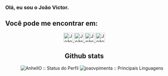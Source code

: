 ### Olá, eu sou o João Victor.

<!--
- 🔭 I’m currently working on ...
- 🌱 I’m currently learning ...
- 👯 I’m looking to collaborate on ...
- 🤔 I’m looking for help with ...
- 💬 Ask me about ...
- 📫 How to reach me: ...
- 😄 Pronouns: ...
- ⚡ Fun fact: ...
-->


<h2 align="left">Você pode me encontrar em: </h2>

<p align="center">

  <a href="https://www.linkedin.com/in/joaovpiment/">
    <img src="https://www.vectorlogo.zone/logos/linkedin/linkedin-icon.svg" alt="João Victor Almeida Pimenta LinkedIn Profile" height="30" width="30">
  </a>

  <a href="https://stackoverflow.com/users/10008739/joaovpimenta">
    <img src="https://www.vectorlogo.zone/logos/stackoverflow/stackoverflow-icon.svg" alt="João Victor Almeida Pimenta Stack Overflow Profile" height="30" width="30">
  </a>

  <a href="https://stackexchange.com/users/13863791/joaovpimenta">
    <img src="https://www.vectorlogo.zone/logos/stackexchange/stackexchange-icon.svg" alt="João Victor Almeida Pimenta Stack Exchange Profile" height="30" width="30">
  </a>

  <a href="https://gitlab.com/joaovpimenta">
    <img src="https://www.vectorlogo.zone/logos/gitlab/gitlab-icon.svg" alt="João Victor Almeida Pimenta's GitLab Profile" height="30" width="30">
  </a>
 

<h2 align="center">Github stats</h2>




<p align="right"><img src="https://github-readme-stats.vercel.app/api?username=joaovpimenta&show_icons=true&theme=synthwave" alt="AnhellO :: Status do Perfil" />
<img src="https://github-readme-stats.vercel.app/api/top-langs/?username=joaovpimenta&langs_count=10&theme=synthwave&layout=compact" alt="joaovpimenta :: Principais Linguagens" />
</p>
